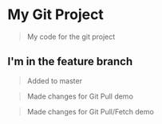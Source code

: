 # My Git Project

> My code for the git project

## I'm in the feature branch

> Added to master

> Made changes for Git Pull demo

> Made changes for Git Pull/Fetch demo
